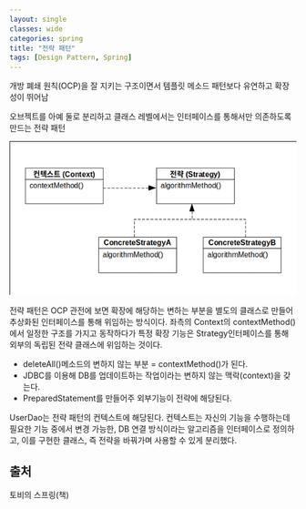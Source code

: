 ```yaml
---
layout: single
classes: wide
categories: spring
title: "전략 패턴"
tags: [Design Pattern, Spring]
---
```


개방 폐쇄 원칙(OCP)을 잘 지키는 구조이면서 템플릿 메소드 패턴보다 유연하고 확장성이 뛰어남

오브젝트를 아예 둘로 분리하고 클래스 레벨에서는 인터페이스를 통해서만 의존하도록 만드는 전략 패턴

![전략패턴 그림](/assets/images/2020-11-24-Strategy_pattern.png)

전략 패턴은 OCP 관전에 보면 확장에 해당하는 변하는 부분을 별도의 클래스로 만들어 추상화된 인터페이스를 통해 위임하는 방식이다. 좌측의 Context의 contextMethod()에서 일정한 구조를 가지고 동작하다가 특정 확장 기능은 Strategy인터페이스를 통해 외부의 독립된 전략 클래스에 위임하는 것이다.

- deleteAll()메소드의 변하지 않는 부분 = contextMethod()가 된다.
- JDBC를 이용해 DB를 업데이트하는 작업이라는 변하지 않는 맥락(context)을 갖는다.
- PreparedStatement를 만들어주 외부기능이 전략에 해당된다.

UserDao는 전략 패턴의 컨텍스트에 해당된다. 컨텍스트는 자신의 기능을 수행하는데 필요한 기능 중에서 변경 가능한, DB 연결 방식이라는 알고리즘을 인터페이스로 정의하고, 이를 구현한 클래스, 즉 전략을 바꿔가며 사용할 수 있게 분리했다.

## 출처

토비의 스프링(책)
